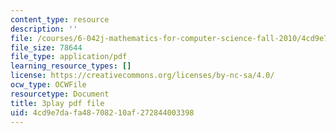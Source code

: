 ```yaml
---
content_type: resource
description: ''
file: /courses/6-042j-mathematics-for-computer-science-fall-2010/4cd9e7dafa48708210af272844003398_GJpt_3ie4WU.pdf
file_size: 78644
file_type: application/pdf
learning_resource_types: []
license: https://creativecommons.org/licenses/by-nc-sa/4.0/
ocw_type: OCWFile
resourcetype: Document
title: 3play pdf file
uid: 4cd9e7da-fa48-7082-10af-272844003398
---
```


